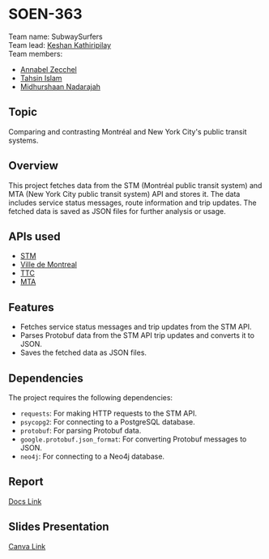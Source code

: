 # SOEN-363
Team name: SubwaySurfers <br>
Team lead: [Keshan Kathiripilay](https://github.com/katkes) <br>
Team members:
- [Annabel Zecchel](https://github.com/annabelzecchel)
- [Tahsin Islam](https://github.com/Tahsin-Islam)
- [Midhurshaan Nadarajah](https://github.com/midhurshaan)

## Topic
Comparing and contrasting Montréal and New York City's public transit systems. 

## Overview
This project fetches data from the STM (Montréal public transit system) and MTA (New York City public transit system) API and stores it. The data includes service status messages, route information and trip updates. The fetched data is saved as JSON files for further analysis or usage.

## APIs used
- [STM](https://www.stm.info/en/about/developers)
- [Ville de Montreal](https://donnees.montreal.ca/dataset/?q=&sort=views_recent+desc&organization=societe-de-transport-de-montreal)
- [TTC](https://myttc.ca/developers)
- [MTA](https://new.mta.info/developers)

## Features
- Fetches service status messages and trip updates from the STM API.
- Parses Protobuf data from the STM API trip updates and converts it to JSON.
- Saves the fetched data as JSON files.

## Dependencies
The project requires the following dependencies:
- `requests`: For making HTTP requests to the STM API.
- `psycopg2`: For connecting to a PostgreSQL database.
- `protobuf`: For parsing Protobuf data.
- `google.protobuf.json_format`: For converting Protobuf messages to JSON.
- `neo4j`: For connecting to a Neo4j database.

## Report
[Docs Link](https://docs.google.com/document/d/1iI6DHH9BiiiCHJ30YzzL8wDj_BObIsEIM19i_BdAHso/edit?usp=sharing)

## Slides Presentation
[Canva Link](https://drive.google.com/file/d/1aQMF_u0o4uyx1dbrHyfzhERl8ji97Icv/view?usp=sharing)

